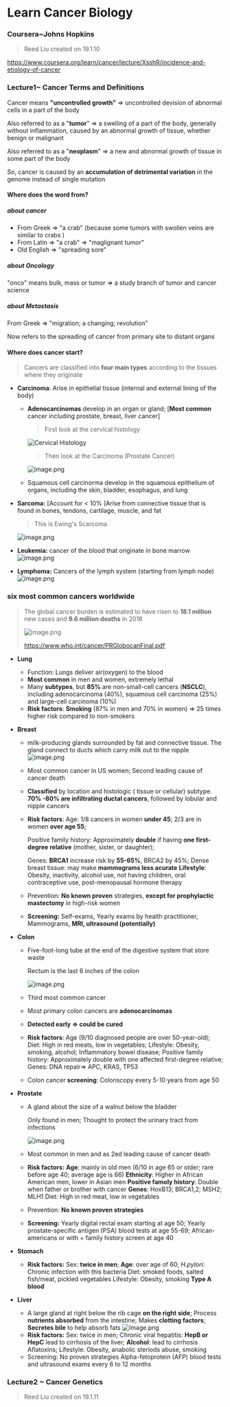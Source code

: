 # Learn Cancer Biology

### Coursera~Johns Hopkins

> Reed Liu created on 19.1.10

https://www.coursera.org/learn/cancer/lecture/XsshR/incidence-and-etiology-of-cancer

### Lecture1~ Cancer Terms and Definitions

Cancer means **"uncontrolled growth"** => uncontrolled devision of abnormal cells in a part of the body

Also referred to as a "**tumor**" => a swelling of a part of the body, generally without inflammation, caused by an abnormal growth of tissue, whether benign or malignant

Also referred to as a "**neoplasm**" => a new and abnormal growth of tissue in some part of the body

So, cancer is caused by an **accumulation of detrimental variation** in the genome instead of single mutation

#### Where does the word from?

##### about cancer

- From Greek => "a crab" (because some tumors with swollen veins are similar to crabs )
- From Latin => "a crab" => "maglignant tumor"
- Old English => "spreading sore"

##### about Oncology

"onco" means bulk, mass or tumor => a study branch of tumor and cancer science

##### about Metastasis

From Greek => "migration; a changing; revolution"

Now refers to the spreading of cancer from primary site to distant organs

#### Where does cancer start?

> Cancers are classified into **four main types** according to the tissues where they originate

- **Carcinoma**: Arise in epithelial tissue (internal and external lining of the body)

  - **Adenocarcinomas** develop in an organ or gland; 
    [**Most common** cancer including prostate, breast, liver cancer]

    > First look at the cervical histology 

    ![Cervical Histology](https://upload-images.jianshu.io/upload_images/9376801-5fb04881c2a5a45d.png?imageMogr2/auto-orient/strip%7CimageView2/2/w/1240)

    > Then look at the Carcinoma (Prostate Cancer)

    ![image.png](https://upload-images.jianshu.io/upload_images/9376801-9f63709644c74b2c.png?imageMogr2/auto-orient/strip%7CimageView2/2/w/1240)

  - Squamous cell carcinorma develop in the squamous epithelium of organs, including the skin, bladder, esophagus, and lung

- **Sarcoma:** [Account for < 10% ]Arise from connective tissue that is found in bones, tendons, cartilage, muscle, and fat  

  > This is Ewing's Scarcoma

  ![image.png](https://upload-images.jianshu.io/upload_images/9376801-9cbd8e5950d4103e.png?imageMogr2/auto-orient/strip%7CimageView2/2/w/1240)

- **Leukemia:**  cancer of the blood that originate in bone marrow
  ![image.png](https://upload-images.jianshu.io/upload_images/9376801-9c62340f1b9f8b43.png?imageMogr2/auto-orient/strip%7CimageView2/2/w/1240)

- **Lymphoma:** Cancers of the lymph system (starting from lymph node)
  ![image.png](https://upload-images.jianshu.io/upload_images/9376801-e2b591edf1f9f907.png?imageMogr2/auto-orient/strip%7CimageView2/2/w/1240)



### six most common cancers worldwide

> The global cancer burden is estimated to have risen to **18.1 million** new cases and **9.6 million deaths** in 2018
>
> ![image.png](https://upload-images.jianshu.io/upload_images/9376801-4e9f7bf2d054217e.png?imageMogr2/auto-orient/strip%7CimageView2/2/w/1240)
>
> https://www.who.int/cancer/PRGlobocanFinal.pdf

- **Lung** 

  - Function: Lungs deliver air(oxygen) to the blood
  - **Most common** in men and women, extremely lethal
  - Many **subtypes**, but **85%** are non-small-cell cancers (**NSCLC**), including adenocarcinoma (40%), squamous cell carcinoma (25%) and large-cell carcinoma (10%)
  - **Risk factors**: **Smoking** (87% in men and 70% in women) => 25 times higher risk compared to non-smokers

- **Breast** 

  - milk-producing glands surrounded by fat and connective tissue. The gland connect to ducts which carry milk out to the nipple![image.png](https://upload-images.jianshu.io/upload_images/9376801-cf719e15fa6cbeff.png?imageMogr2/auto-orient/strip%7CimageView2/2/w/1240)

  - Most common cancer in US women; Second leading cause of cancer death

  - **Classified** by location and histologic ( tissue or cellular) subtype. **70% -80% are infiltrating ductal cancers**, followed by lobular and nipple cancers

  - **Risk factors**: 
    Age: 1/8 cancers in women **under 45**; 2/3 are in women **over age 55**;

    Positive family history: Approximately **double** if having **one first-degree relative** (mother, sister, or daughter);

    Genes: **BRCA1** increase risk by **55-65%**, BRCA2 by 45%;
    Dense breast tissue: may make **mammograms less acurate**
    **Lifestyle**: Obesity, inactivity, alcohol use, not having children, oral contraceptive use, post-menopausal hormone therapy

  - Prevention: **No known proven** strategies, **except for prophylactic mastectomy** in high-risk women 

  - **Screening:** Self-exams, Yearly exams by health practitioner, Mammograms, **MRI, ultrasound (potentially)**

- **Colon**

  - Five-foot-long tube at the end of the digestive system that store waste

    Rectum is the last 6 inches of the colon

    ![image.png](https://upload-images.jianshu.io/upload_images/9376801-685c31c46501ccf8.png?imageMogr2/auto-orient/strip%7CimageView2/2/w/1240)

  - Third most common cancer 

  - Most primary colon cancers are **adenocarcinomas**

  - **Detected early => could be cured**

  - **Risk factors**: 
    Age (9/10 diagnosed people are over 50-year-old);
    Diet: High in red meats, low in vegetables;
    Lifestyle: Obesity, smoking, alcohol;
    Inflammatory bowel disease;
    Positive family history: Approximately double with one affected first-degree relative;
    Genes: DNA repair=> APC, KRAS, TP53

  - Colon cancer **screening**: 
    Colonscopy every 5-10 years from age 50 

- **Prostate** 

  - A gland about the size of a walnut below the bladder 

    Only found in men; 
    Thought to protect the urinary tract from infections

    ![image.png](https://upload-images.jianshu.io/upload_images/9376801-767671b69c72aca2.png?imageMogr2/auto-orient/strip%7CimageView2/2/w/1240)

  - Most common in men and as 2ed leading cause of cancer death  

  - **Risk factors:** 
    **Age**: mainly in old men (6/10 in age 65 or older; rare before age 40; average age is 66)
    **Ethnicity**: Higher in African American men, lower in Asian men 
    **Positive famoly history**: Double when father or brother with cancer
    **Genes**: HoxB13; BRCA1,2; MSH2; MLH1
    Diet: High in red meat, low in vegetables 

  - Prevention: **No known proven strategies**

  - **Screening:** 
    Yearly digital rectal exam starting at age 50;
    Yearly prostate-specific antigen (PSA) blood tests at age 55-69;
    African-americans or with + family history screen at age 40

- **Stomach**

  - **Risk factors:**
    Sex: **twice in men**;
    **Age**: over age of 60;
    *H.pylori*: Chronic infection with this bacteria
    Diet: smoked foods, salted fish/meat, pickled vegetables
    Lifestyle: Obesity, smoking
    **Type A blood**

- **Liver**

  - A large gland at right below the rib cage **on the right side**;
    Process **nutrients absorbed** from the intestine; 
    Makes **clotting factors**;
    **Secretes bile** to help absorb fats
    ![image.png](https://upload-images.jianshu.io/upload_images/9376801-cfba3d3a66b17674.png?imageMogr2/auto-orient/strip%7CimageView2/2/w/1240)
  - **Risk factors:**
    Sex: twice in men;
    Chronic viral hepatitis: **HepB or HepC** lead to cirrhosis of the liver;
    **Alcohol**: lead to cirrhosis
    Aflatoxins;
    Lifestyle: Obesity, anabolic steriods abuse, smoking
  - Screening: No proven strategies
    Alpha-fetoprotein (AFP) blood tests and ultrasound exams every 6 to 12 months 

### Lecture2 ~ Cancer Genetics

> Reed Liu created on 19.1.11

